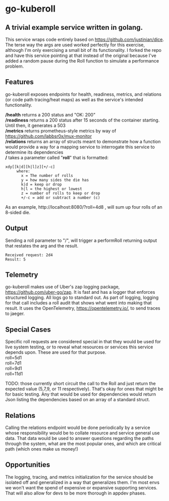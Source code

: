 # go-kuberoll
## A trivial example service written in golang. 
This service wraps code entirely based on https://github.com/justinian/dice.  The terse way the args are
used worked perfectly for this exercise, although I'm only exercising a small bit of its
functionality. I forked the repo and have this service pointing at that instead of the original because I've added a
random pause during the Roll function to simulate a performance problem.

## Features
go-kuberoll exposes endpoints for health, readiness, metrics, and relations (or code path tracing/heat maps) 
as well as the service's intended functionality.

**/health** returns a 200 status and "OK: 200"  
**/readiness** returns a 200 status after 15 seconds of the container starting. Until then, it generates a 503  
**/metrics** returns prometheus-style metrics by way of https://github.com/labbsr0x/mux-monitor  
**/relations** returns an array of structs meant to demonstrate how a function would provide a way for a mapping service
to interrogate this service to determine its dependencies   
**/** takes a parameter called "**roll**" that is formatted: 

```
xdy[[k|d][h|l]z][+/-c]
     where:
       x = The number of rolls
       y = how many sides the die has
       k|d = keep or drop
       h|l = the highest or lowest
       z = number of rolls to keep or drop
       +/-c = add or subtract a number (c)
``` 
As an example, http://localhost:8080/?roll=4d8 , will sum up four rolls of an 8-sided die.

## Output
Sending a roll parameter to "/", will trigger a performRoll returning output that restates the arg and the result.
```
Received request: 2d4
Result: 5
```

## Telemetry
go-kuberoll makes use of Uber's zap logging package, https://github.com/uber-go/zap. It is fast and has a logger 
that enforces structured logging. All logs go to standard out. As part of logging, 
logging for that call includes a roll audit  that shows what went into making that result.
It uses the OpenTelemetry, https://opentelemetry.io/,  to send traces to jaeger.


## Special Cases
Specific roll requests are considered special in that they would be used for live system testing, or to reveal what
resources or services this service depends upon. These are used for that purpose.  
roll=5d1  
roll=7d1  
roll=9d1  
roll=11d1  

TODO: those currently short circuit the call to the Roll and just return the expected value (5,7,9, or 11 respectively).
      That's okay for ones that might be for basic testing.  Any that would be used for dependencies would return Json 
      listing the dependencies based on an array of a standard struct.

## Relations
Calling the relations endpoint would be done periodically by a service whose responsibility would be to collate resource
and service general use data.  That data would be used to answer questions regarding the paths through the system, 
what are the most popular ones, and which are critical path (which ones make us money!)

## Opportunities 
The logging, tracing, and metrics initialization for the service should be isolated off and generalized in a way that
generalizes them.  I'm most envs we won't want the spend of expensive or expansive supporting services.   That will also 
allow for devs to be more thorough in appdev phases.

